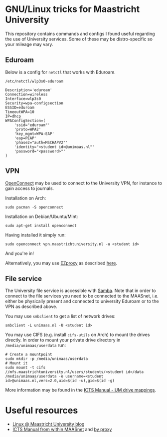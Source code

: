 # GNU/Linux tricks for Maastricht University
This repository contains commands and configs I found useful regarding the use of
University services. Some of these may be distro-specific so your mileage may vary.

## Eduroam
Below is a config for `netctl` that works with Eduroam.

`/etc/netctl/wlp3s0-eduroam`
```
Description='eduroam'
Connection=wireless
Interface=wlp3s0
Security=wpa-configsection
ESSID=eduroam
TimeoutWPA=10
IP=dhcp
WPAConfigSection=(
	'ssid="eduroam"'
	'proto=WPA2'
	'key_mgmt=WPA-EAP'
	'eap=PEAP'
	'phase2="auth=MSCHAPV2"'
	'identity="<student id>@unimaas.nl"'
	'password="<password>"'
)
```

## VPN
[OpenConnect](https://wiki.archlinux.org/index.php/OpenConnect) may be used to
connect to the University VPN, for instance to gain access to journals. 

Installation on Arch:
```
sudo pacman -S openconnect
```
Installation on Debian/Ubuntu/Mint:
```
sudo apt-get install openconnect
```

Having installed it simply run:
```
sudo openconnect vpn.maastrichtuniversity.nl -u <student id>
```
And you're in!

Alternatively, you may use [EZproxy](https://www.oclc.org/nl/ezproxy.html) as
described [here](https://linuxunimaas.blogspot.com/2013/11/reading-literature-from-home-with-your.html).

## File service
The University file service is accessible with
[Samba](https://wiki.archlinux.org/index.php/samba). Note that in order to connect to
the file services you need to be connected to the MAASnet, i.e. either be
physically present and connected to university Eduroam or to the VPN as described
above.

You may use `smbclient` to get a list of network drives:
```
smbclient -L unimaas.nl -U <student id>
```

You may use CIFS (e.g. install `cifs-utils` on Arch) to mount the drives directly.
In order to mount your private drive directory in `/media/unimaas/userdata` run:
```
# Create a mountpoint
sudo mkdir -p /media/unimaas/userdata
# Mount it
sudo mount -t cifs //mfs.maastrichtuniversity.nl/users/students/<student id>/data /media/unimaas/userdata -o username=<student id>@unimaas.nl,vers=2.0,uid=$(id -u),gid=$(id -g)
```

More information may be found in the [ICTS Manual - UM drive
   mappings](https://kb-icts-maastrichtuniversity-nl.ezproxy.ub.unimaas.nl/display/ISM/Manual+File+Service+-+Mapping+UM+network+drives+in+Windows).

# Useful resources
 - [Linux @ Maastricht University blog](https://linuxunimaas.blogspot.com/)
 - [ICTS
   Manual from within
   MAASnet](https://kb.icts.maastrichtuniversity.nl/display/ISM/ICTS+Servicedesk+Manuals)
   and [by
   proxy](https://kb-icts-maastrichtuniversity-nl.ezproxy.ub.unimaas.nl/display/ISM/ICTS+Servicedesk+Manuals)

